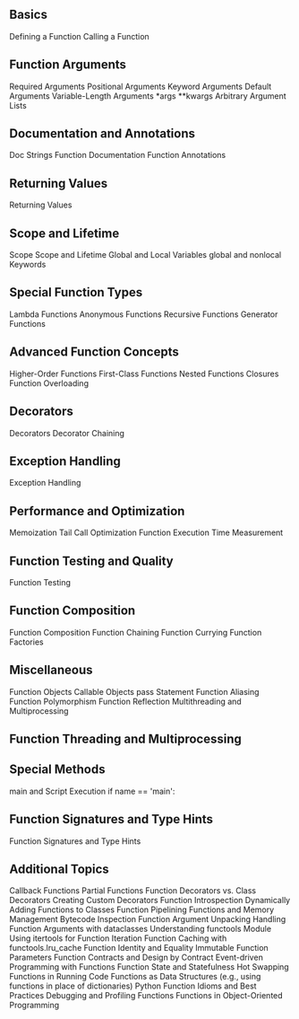 ## Basics
Defining a Function
Calling a Function
## Function Arguments
Required Arguments
Positional Arguments
Keyword Arguments
Default Arguments
Variable-Length Arguments
*args
**kwargs
Arbitrary Argument Lists
## Documentation and Annotations
Doc Strings
Function Documentation
Function Annotations
## Returning Values
Returning Values
## Scope and Lifetime
Scope
Scope and Lifetime
Global and Local Variables
global and nonlocal Keywords
## Special Function Types
Lambda Functions
Anonymous Functions
Recursive Functions
Generator Functions
## Advanced Function Concepts
Higher-Order Functions
First-Class Functions
Nested Functions
Closures
Function Overloading
## Decorators
Decorators
Decorator Chaining
## Exception Handling
Exception Handling
## Performance and Optimization
Memoization
Tail Call Optimization
Function Execution Time Measurement
## Function Testing and Quality
Function Testing
## Function Composition
Function Composition
Function Chaining
Function Currying
Function Factories
## Miscellaneous
Function Objects
Callable Objects
pass Statement
Function Aliasing
Function Polymorphism
Function Reflection
Multithreading and Multiprocessing
## Function Threading and Multiprocessing
## Special Methods
main and Script Execution
if name == 'main':
## Function Signatures and Type Hints
Function Signatures and Type Hints
## Additional Topics
Callback Functions
Partial Functions
Function Decorators vs. Class Decorators
Creating Custom Decorators
Function Introspection
Dynamically Adding Functions to Classes
Function Pipelining
Functions and Memory Management
Bytecode Inspection
Function Argument Unpacking
Handling Function Arguments with dataclasses
Understanding functools Module
Using itertools for Function Iteration
Function Caching with functools.lru_cache
Function Identity and Equality
Immutable Function Parameters
Function Contracts and Design by Contract
Event-driven Programming with Functions
Function State and Statefulness
Hot Swapping Functions in Running Code
Functions as Data Structures (e.g., using functions in place of dictionaries)
Python Function Idioms and Best Practices
Debugging and Profiling Functions
Functions in Object-Oriented Programming